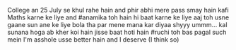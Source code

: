 College an 25 July se khul rahe hain and phir abhi mere pass smay hain kafi Maths karne ke liye and #anamika toh hain hi baat karne ke liye aaj toh usne gaane sun ane ke liye bola tha par mene mana kar diyaa shyyy ummm... kal sunana hoga ab kher koi hain jisse baat hoti hain #ruchi toh bas pagal such mein I'm asshole usse better hain and I deserve (I think so)